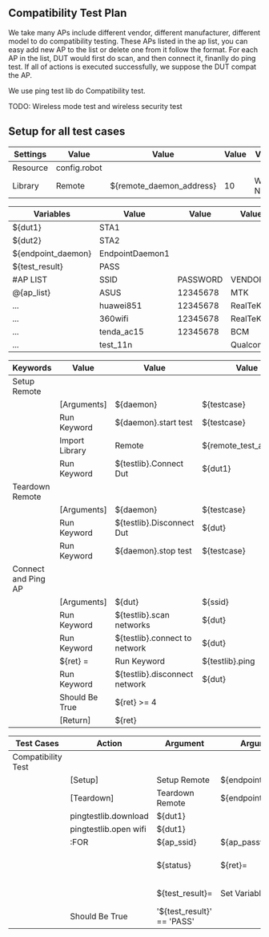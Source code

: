 
## Compatibility Test Plan
We take many APs include different vendor, different manufacturer, different model to do compatibility testing.
These APs listed in the ap list, you can easy add new AP to the list or delete one from it follow the format.
For each AP in the list, DUT would first do scan, and then connect it, finanlly do ping test.
If all of actions is executed successfully, we suppose the DUT compat the AP.

We use ping test lib do Compatibility test.

TODO: Wireless mode test and wireless security test

## Setup for all test cases

| Settings | Value | Value | Value | Value | Value |
|---|---|---|---|---|---|
| Resource | config.robot |
| Library | Remote | ${remote_daemon_address} | 10 | WITH NAME | ${endpoint_daemon} |

| Variables | Value | Value | Value | Value |
|---|---| ---| ---| ---|
| ${dut1} | STA1 |
| ${dut2} | STA2 |
| ${endpoint_daemon} | EndpointDaemon1 |
| ${test_result} | PASS |
|#AP LIST | SSID| PASSWORD | VENDOR | MANUFACTURER |
| @{ap_list}| ASUS | 12345678 | MTK | ASUS |
| ... | huawei851 | 12345678 | RealTeK | HUAWEI |
| ... | 360wifi | 12345678 | RealTeK | NETCORE |
| ... | tenda_ac15 | 12345678 | BCM | TENDA |
| ... | test_11n |  | Qualcomm | TP-LINK |


| Keywords | Value | Value | Value | Value | Value |
|---|---|---|---|---|---|
| Setup Remote |
| | [Arguments] | ${daemon} | ${testcase} | ${testlib} |
| | Run Keyword | ${daemon}.start test | ${testcase} |
| | Import Library | Remote | ${remote_test_address} | WITH NAME | ${testlib} |
| | Run Keyword | ${testlib}.Connect Dut | ${dut1} |
| Teardown Remote |
| | [Arguments] | ${daemon} | ${testcase} | ${testlib} | ${dut} |
| | Run Keyword | ${testlib}.Disconnect Dut | ${dut} |
| | Run Keyword | ${daemon}.stop test | ${testcase} |
| Connect and Ping AP |
| | [Arguments] | ${dut} | ${ssid} | ${pwd} | ${testlib} |
| | Run Keyword | ${testlib}.scan networks | ${dut} |
| | Run Keyword | ${testlib}.connect to network | ${dut} | ${ssid} | ${pwd} |
| | ${ret} = | Run Keyword | ${testlib}.ping | ${dut} | AP | 5 |
| | Run Keyword | ${testlib}.disconnect network | ${dut} |
| | Should Be True | ${ret} >= 4 |
| | [Return] |  ${ret} |



| Test Cases | Action | Argument | Argument | Argument | Argument | Argument | Argument | Argument | Argument |
|---|---|---|---|---|---|---|---|---|---|
| Compatibility Test |
| | [Setup] | Setup Remote | ${endpoint_daemon} | pingtest | pingtestlib |
| | [Teardown] | Teardown Remote | ${endpoint_daemon} | pingtest | pingtestlib | ${dut1} |
| | pingtestlib.download | ${dut1} |
| | pingtestlib.open wifi | ${dut1} |
| | :FOR |${ap_ssid} | ${ap_password} | ${ap_vendor} | ${ap_manu} | IN | @{ap_list}
| | | ${status} | ${ret}= |Run Keyword And Ignore Error | Connect and Ping AP | ${dut1} | ${ap_ssid} | ${ap_password} | pingtestlib |
| | | ${test_result}= | Set Variable If | '${status}' == 'FAIL' | FAIL| ${test_result}|
| | Should Be True| '${test_result}' == 'PASS' |
